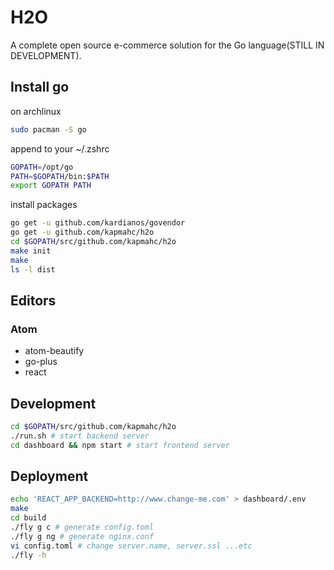 # H2O

A complete open source e-commerce solution for the Go language(STILL IN DEVELOPMENT).

## Install go

on archlinux

```bash
sudo pacman -S go
```

append to your ~/.zshrc

```bash
GOPATH=/opt/go
PATH=$GOPATH/bin:$PATH
export GOPATH PATH
```

install packages

```bash
go get -u github.com/kardianos/govendor
go get -u github.com/kapmahc/h2o
cd $GOPATH/src/github.com/kapmahc/h2o
make init
make
ls -l dist
```

## Editors

### Atom

- atom-beautify
- go-plus
- react

## Development
```bash
cd $GOPATH/src/github.com/kapmahc/h2o
./run.sh # start backend server
cd dashboard && npm start # start frontend server
```

## Deployment
```bash
echo 'REACT_APP_BACKEND=http://www.change-me.com' > dashboard/.env
make
cd build
./fly g c # generate config.toml
./fly g ng # generate nginx.conf
vi config.toml # change server.name, server.ssl ...etc
./fly -h
```
